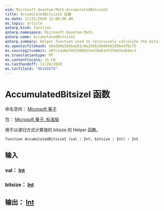 ```yaml
---
uid: Microsoft.Quantum.Math.AccumulatedBitsizeI
title: AccumulatedBitsizeI 函数
ms.date: 11/25/2020 12:00:00 AM
ms.topic: article
qsharp.kind: function
qsharp.namespace: Microsoft.Quantum.Math
qsharp.name: AccumulatedBitsizeI
qsharp.summary: Helper function used to recursively calculate the bitsize of a value.
ms.openlocfilehash: e642b0e3bbba261c8e25db29e00e62d5be3fbcf5
ms.sourcegitcommit: a87c1aa8e7453360025e47ba614f25b02ea84ec3
ms.translationtype: MT
ms.contentlocale: zh-CN
ms.lasthandoff: 11/26/2020
ms.locfileid: "96195879"
---
```

# <a name="accumulatedbitsizei-function"></a>AccumulatedBitsizeI 函数

命名空间： [Microsoft 量子](xref:Microsoft.Quantum.Math)

包： [Microsoft 量子. 标准版](https://nuget.org/packages/Microsoft.Quantum.Standard)


用于以递归方式计算值的 bitsize 的 Helper 函数。

```qsharp
function AccumulatedBitsizeI (val : Int, bitsize : Int) : Int
```


## <a name="input"></a>输入

### <a name="val--int"></a>val： [Int](xref:microsoft.quantum.lang-ref.int)




### <a name="bitsize--int"></a>bitsize： [Int](xref:microsoft.quantum.lang-ref.int)





## <a name="output--int"></a>输出： [Int](xref:microsoft.quantum.lang-ref.int)

